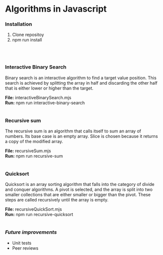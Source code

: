 # Algorithms in Javascript

### **Installation**
1. Clone repositoy
2. npm run install
<br />
<br />

### **Interactive Binary Search**
Binary search is an interactive algorithm to find a target value position. This search is achieved by splitting the array in half and discarding the other half that is either lower or higher than the target.

**File:** interactiveBinarySearch.mjs
<br/>
**Run:** npm run interactive-binary-search
<br/>
<br/>
### **Recursive sum**
The recursive sum is an algorithm that calls itself to sum an array of numbers. Its base case is an empty array.
Slice is chosen because it returns a copy of the modified array.

**File:** recursiveSum.mjs
<br/>
**Run:** npm run recursive-sum
<br/>
<br/>


### **Quicksort**
Quicksort is an array sorting algorithm that falls into the category of divide and conquer algorithms. A pivot is selected, and the array is split into two smaller collections that are either smaller or bigger than the pivot. These steps are called recursively until the array is empty.

**File:** recursiveQuickSort.mjs
<br/>
**Run:** npm run recursive-quicksort
<br/>
<br/>



### ***Future improvements***
* Unit tests
* Peer reviews

